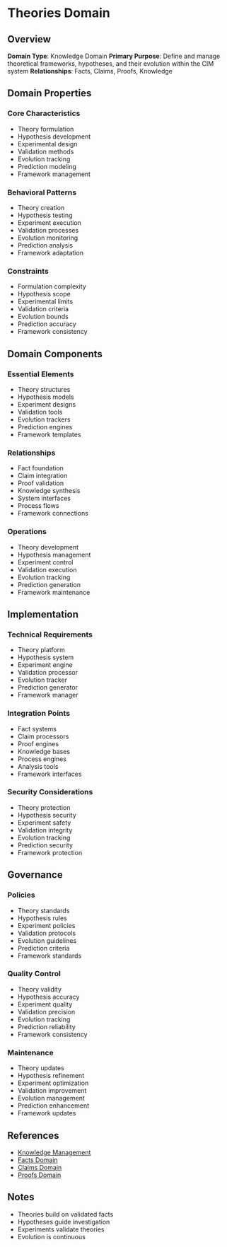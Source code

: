 # Theories Domain

## Overview
**Domain Type**: Knowledge Domain
**Primary Purpose**: Define and manage theoretical frameworks, hypotheses, and their evolution within the CIM system
**Relationships**: Facts, Claims, Proofs, Knowledge

## Domain Properties

### Core Characteristics
- Theory formulation
- Hypothesis development
- Experimental design
- Validation methods
- Evolution tracking
- Prediction modeling
- Framework management

### Behavioral Patterns
- Theory creation
- Hypothesis testing
- Experiment execution
- Validation processes
- Evolution monitoring
- Prediction analysis
- Framework adaptation

### Constraints
- Formulation complexity
- Hypothesis scope
- Experimental limits
- Validation criteria
- Evolution bounds
- Prediction accuracy
- Framework consistency

## Domain Components

### Essential Elements
- Theory structures
- Hypothesis models
- Experiment designs
- Validation tools
- Evolution trackers
- Prediction engines
- Framework templates

### Relationships
- Fact foundation
- Claim integration
- Proof validation
- Knowledge synthesis
- System interfaces
- Process flows
- Framework connections

### Operations
- Theory development
- Hypothesis management
- Experiment control
- Validation execution
- Evolution tracking
- Prediction generation
- Framework maintenance

## Implementation

### Technical Requirements
- Theory platform
- Hypothesis system
- Experiment engine
- Validation processor
- Evolution tracker
- Prediction generator
- Framework manager

### Integration Points
- Fact systems
- Claim processors
- Proof engines
- Knowledge bases
- Process engines
- Analysis tools
- Framework interfaces

### Security Considerations
- Theory protection
- Hypothesis security
- Experiment safety
- Validation integrity
- Evolution tracking
- Prediction security
- Framework protection

## Governance

### Policies
- Theory standards
- Hypothesis rules
- Experiment policies
- Validation protocols
- Evolution guidelines
- Prediction criteria
- Framework standards

### Quality Control
- Theory validity
- Hypothesis accuracy
- Experiment quality
- Validation precision
- Evolution tracking
- Prediction reliability
- Framework consistency

### Maintenance
- Theory updates
- Hypothesis refinement
- Experiment optimization
- Validation improvement
- Evolution management
- Prediction enhancement
- Framework updates

## References
- [Knowledge Management](../knowledge_management.md)
- [Facts Domain](../facts/readme.md)
- [Claims Domain](../claims/readme.md)
- [Proofs Domain](../proofs/readme.md)

## Notes
- Theories build on validated facts
- Hypotheses guide investigation
- Experiments validate theories
- Evolution is continuous

